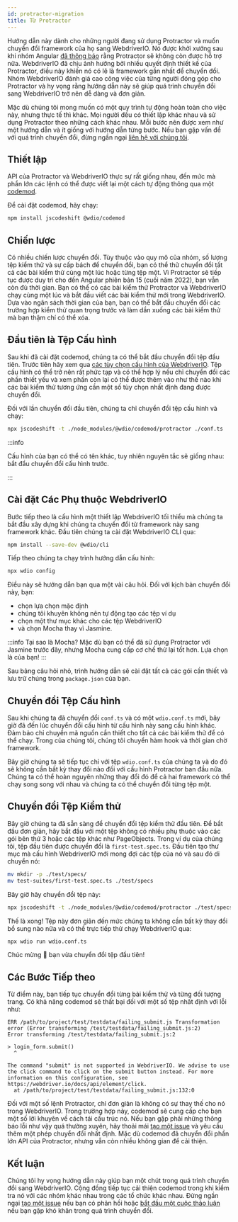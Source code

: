 ```yaml
---
id: protractor-migration
title: Từ Protractor
---
```


Hướng dẫn này dành cho những người đang sử dụng Protractor và muốn chuyển đổi framework của họ sang WebdriverIO. Nó được khởi xướng sau khi nhóm Angular [đã thông báo](https://github.com/angular/protractor/issues/5502) rằng Protractor sẽ không còn được hỗ trợ nữa. WebdriverIO đã chịu ảnh hưởng bởi nhiều quyết định thiết kế của Protractor, điều này khiến nó có lẽ là framework gần nhất để chuyển đổi. Nhóm WebdriverIO đánh giá cao công việc của từng người đóng góp cho Protractor và hy vọng rằng hướng dẫn này sẽ giúp quá trình chuyển đổi sang WebdriverIO trở nên dễ dàng và đơn giản.

Mặc dù chúng tôi mong muốn có một quy trình tự động hoàn toàn cho việc này, nhưng thực tế thì khác. Mọi người đều có thiết lập khác nhau và sử dụng Protractor theo những cách khác nhau. Mỗi bước nên được xem như một hướng dẫn và ít giống với hướng dẫn từng bước. Nếu bạn gặp vấn đề với quá trình chuyển đổi, đừng ngần ngại [liên hệ với chúng tôi](https://github.com/webdriverio/codemod/discussions/new).

## Thiết lập

API của Protractor và WebdriverIO thực sự rất giống nhau, đến mức mà phần lớn các lệnh có thể được viết lại một cách tự động thông qua một [codemod](https://github.com/webdriverio/codemod).

Để cài đặt codemod, hãy chạy:

```sh
npm install jscodeshift @wdio/codemod
```

## Chiến lược

Có nhiều chiến lược chuyển đổi. Tùy thuộc vào quy mô của nhóm, số lượng tệp kiểm thử và sự cấp bách để chuyển đổi, bạn có thể thử chuyển đổi tất cả các bài kiểm thử cùng một lúc hoặc từng tệp một. Vì Protractor sẽ tiếp tục được duy trì cho đến Angular phiên bản 15 (cuối năm 2022), bạn vẫn còn đủ thời gian. Bạn có thể có các bài kiểm thử Protractor và WebdriverIO chạy cùng một lúc và bắt đầu viết các bài kiểm thử mới trong WebdriverIO. Dựa vào ngân sách thời gian của bạn, bạn có thể bắt đầu chuyển đổi các trường hợp kiểm thử quan trọng trước và làm dần xuống các bài kiểm thử mà bạn thậm chí có thể xóa.

## Đầu tiên là Tệp Cấu hình

Sau khi đã cài đặt codemod, chúng ta có thể bắt đầu chuyển đổi tệp đầu tiên. Trước tiên hãy xem qua [các tùy chọn cấu hình của WebdriverIO](configuration). Tệp cấu hình có thể trở nên rất phức tạp và có thể hợp lý nếu chỉ chuyển đổi các phần thiết yếu và xem phần còn lại có thể được thêm vào như thế nào khi các bài kiểm thử tương ứng cần một số tùy chọn nhất định đang được chuyển đổi.

Đối với lần chuyển đổi đầu tiên, chúng ta chỉ chuyển đổi tệp cấu hình và chạy:

```sh
npx jscodeshift -t ./node_modules/@wdio/codemod/protractor ./conf.ts
```

:::info

 Cấu hình của bạn có thể có tên khác, tuy nhiên nguyên tắc sẽ giống nhau: bắt đầu chuyển đổi cấu hình trước.

:::

## Cài đặt Các Phụ thuộc WebdriverIO

Bước tiếp theo là cấu hình một thiết lập WebdriverIO tối thiểu mà chúng ta bắt đầu xây dựng khi chúng ta chuyển đổi từ framework này sang framework khác. Đầu tiên chúng ta cài đặt WebdriverIO CLI qua:

```sh
npm install --save-dev @wdio/cli
```

Tiếp theo chúng ta chạy trình hướng dẫn cấu hình:

```sh
npx wdio config
```

Điều này sẽ hướng dẫn bạn qua một vài câu hỏi. Đối với kịch bản chuyển đổi này, bạn:
- chọn lựa chọn mặc định
- chúng tôi khuyên không nên tự động tạo các tệp ví dụ
- chọn một thư mục khác cho các tệp WebdriverIO
- và chọn Mocha thay vì Jasmine.

:::info Tại sao là Mocha?
Mặc dù bạn có thể đã sử dụng Protractor với Jasmine trước đây, nhưng Mocha cung cấp cơ chế thử lại tốt hơn. Lựa chọn là của bạn!
:::

Sau bảng câu hỏi nhỏ, trình hướng dẫn sẽ cài đặt tất cả các gói cần thiết và lưu trữ chúng trong `package.json` của bạn.

## Chuyển đổi Tệp Cấu hình

Sau khi chúng ta đã chuyển đổi `conf.ts` và có một `wdio.conf.ts` mới, bây giờ đã đến lúc chuyển đổi cấu hình từ cấu hình này sang cấu hình khác. Đảm bảo chỉ chuyển mã nguồn cần thiết cho tất cả các bài kiểm thử để có thể chạy. Trong của chúng tôi, chúng tôi chuyển hàm hook và thời gian chờ framework.

Bây giờ chúng ta sẽ tiếp tục chỉ với tệp `wdio.conf.ts` của chúng ta và do đó sẽ không cần bất kỳ thay đổi nào đối với cấu hình Protractor ban đầu nữa. Chúng ta có thể hoàn nguyên những thay đổi đó để cả hai framework có thể chạy song song với nhau và chúng ta có thể chuyển đổi từng tệp một.

## Chuyển đổi Tệp Kiểm thử

Bây giờ chúng ta đã sẵn sàng để chuyển đổi tệp kiểm thử đầu tiên. Để bắt đầu đơn giản, hãy bắt đầu với một tệp không có nhiều phụ thuộc vào các gói bên thứ 3 hoặc các tệp khác như PageObjects. Trong ví dụ của chúng tôi, tệp đầu tiên được chuyển đổi là `first-test.spec.ts`. Đầu tiên tạo thư mục mà cấu hình WebdriverIO mới mong đợi các tệp của nó và sau đó di chuyển nó:

```sh
mv mkdir -p ./test/specs/
mv test-suites/first-test.spec.ts ./test/specs
```

Bây giờ hãy chuyển đổi tệp này:

```sh
npx jscodeshift -t ./node_modules/@wdio/codemod/protractor ./test/specs/first-test.spec.ts
```

Thế là xong! Tệp này đơn giản đến mức chúng ta không cần bất kỳ thay đổi bổ sung nào nữa và có thể trực tiếp thử chạy WebdriverIO qua:

```sh
npx wdio run wdio.conf.ts
```

Chúc mừng 🥳 bạn vừa chuyển đổi tệp đầu tiên!

## Các Bước Tiếp theo

Từ điểm này, bạn tiếp tục chuyển đổi từng bài kiểm thử và từng đối tượng trang. Có khả năng codemod sẽ thất bại đối với một số tệp nhất định với lỗi như:

```
ERR /path/to/project/test/testdata/failing_submit.js Transformation error (Error transforming /test/testdata/failing_submit.js:2)
Error transforming /test/testdata/failing_submit.js:2

> login_form.submit()
  ^

The command "submit" is not supported in WebdriverIO. We advise to use the click command to click on the submit button instead. For more information on this configuration, see https://webdriver.io/docs/api/element/click.
  at /path/to/project/test/testdata/failing_submit.js:132:0
```

Đối với một số lệnh Protractor, chỉ đơn giản là không có sự thay thế cho nó trong WebdriverIO. Trong trường hợp này, codemod sẽ cung cấp cho bạn một số lời khuyên về cách tái cấu trúc nó. Nếu bạn gặp phải những thông báo lỗi như vậy quá thường xuyên, hãy thoải mái [tạo một issue](https://github.com/webdriverio/codemod/issues/new) và yêu cầu thêm một phép chuyển đổi nhất định. Mặc dù codemod đã chuyển đổi phần lớn API của Protractor, nhưng vẫn còn nhiều không gian để cải thiện.

## Kết luận

Chúng tôi hy vọng hướng dẫn này giúp bạn một chút trong quá trình chuyển đổi sang WebdriverIO. Cộng đồng tiếp tục cải thiện codemod trong khi kiểm tra nó với các nhóm khác nhau trong các tổ chức khác nhau. Đừng ngần ngại [tạo một issue](https://github.com/webdriverio/codemod/issues/new) nếu bạn có phản hồi hoặc [bắt đầu một cuộc thảo luận](https://github.com/webdriverio/codemod/discussions/new) nếu bạn gặp khó khăn trong quá trình chuyển đổi.